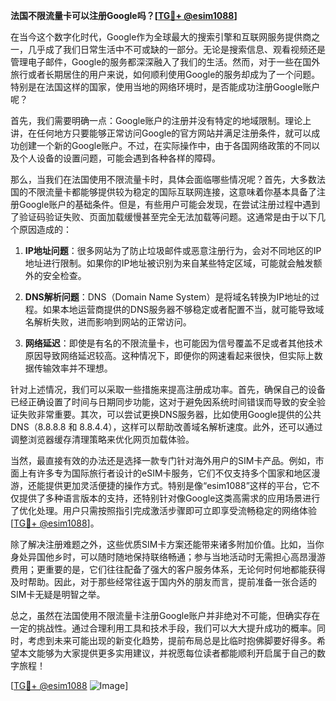 **法国不限流量卡可以注册Google吗？[[TG💪+ @esim1088](https://t.me/s/esim1088)]**

在当今这个数字化时代，Google作为全球最大的搜索引擎和互联网服务提供商之一，几乎成了我们日常生活中不可或缺的一部分。无论是搜索信息、观看视频还是管理电子邮件，Google的服务都深深融入了我们的生活。然而，对于一些在国外旅行或者长期居住的用户来说，如何顺利使用Google的服务却成为了一个问题。特别是在法国这样的国家，使用当地的网络环境时，是否能成功注册Google账户呢？

首先，我们需要明确一点：Google账户的注册并没有特定的地域限制。理论上讲，在任何地方只要能够正常访问Google的官方网站并满足注册条件，就可以成功创建一个新的Google账户。不过，在实际操作中，由于各国网络政策的不同以及个人设备的设置问题，可能会遇到各种各样的障碍。

那么，当我们在法国使用不限流量卡时，具体会面临哪些情况呢？首先，大多数法国的不限流量卡都能够提供较为稳定的国际互联网连接，这意味着你基本具备了注册Google账户的基础条件。但是，有些用户可能会发现，在尝试注册过程中遇到了验证码验证失败、页面加载缓慢甚至完全无法加载等问题。这通常是由于以下几个原因造成的：

1. **IP地址问题**：很多网站为了防止垃圾邮件或恶意注册行为，会对不同地区的IP地址进行限制。如果你的IP地址被识别为来自某些特定区域，可能就会触发额外的安全检查。
   
2. **DNS解析问题**：DNS（Domain Name System）是将域名转换为IP地址的过程。如果本地运营商提供的DNS服务器不够稳定或者配置不当，就可能导致域名解析失败，进而影响到网站的正常访问。

3. **网络延迟**：即使是有名的不限流量卡，也可能因为信号覆盖不足或者其他技术原因导致网络延迟较高。这种情况下，即便你的网速看起来很快，但实际上数据传输效率并不理想。

针对上述情况，我们可以采取一些措施来提高注册成功率。首先，确保自己的设备已经正确设置了时间与日期同步功能，这对于避免因系统时间错误而导致的安全验证失败非常重要。其次，可以尝试更换DNS服务器，比如使用Google提供的公共DNS（8.8.8.8 和 8.8.4.4），这样可以帮助改善域名解析速度。此外，还可以通过调整浏览器缓存清理策略来优化网页加载体验。

当然，最直接有效的办法还是选择一款专门针对海外用户的SIM卡产品。例如，市面上有许多专为国际旅行者设计的eSIM卡服务，它们不仅支持多个国家和地区漫游，还能提供更加灵活便捷的操作方式。特别是像“esim1088”这样的平台，它不仅提供了多种语言版本的支持，还特别针对像Google这类高需求的应用场景进行了优化处理。用户只需按照指引完成激活步骤即可立即享受流畅稳定的网络体验[[TG💪+ @esim1088](https://t.me/s/esim1088)]。

除了解决注册难题之外，这些优质SIM卡方案还能带来诸多附加价值。比如，当你身处异国他乡时，可以随时随地保持联络畅通；参与当地活动时无需担心高昂漫游费用；更重要的是，它们往往配备了强大的客户服务体系，无论何时何地都能获得及时帮助。因此，对于那些经常往返于国内外的朋友而言，提前准备一张合适的SIM卡无疑是明智之举。

总之，虽然在法国使用不限流量卡注册Google账户并非绝对不可能，但确实存在一定的挑战性。通过合理利用工具和技术手段，我们可以大大提升成功的概率。同时，考虑到未来可能出现的新变化趋势，提前布局总是比临时抱佛脚要好得多。希望本文能够为大家提供更多实用建议，并祝愿每位读者都能顺利开启属于自己的数字旅程！

[[TG💪+ @esim1088](https://t.me/s/esim1088) ![Image](https://i.postimg.cc/4NQfJmqS/Snipaste-2025-05-13-00-14-12.png)]